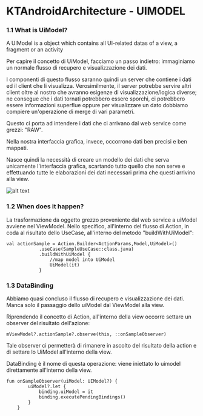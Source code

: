 # KTAndroidArchitecture - UIMODEL

### 1.1 What is UiModel?
A UIModel is a object which contains all UI-related datas of a view, a fragment or an activity

Per capire il concetto di UiModel, facciamo un passo indietro:
immaginiamo un normale flusso di recupero e visualizzazione dei dati.

I componenti di questo flusso saranno quindi un server che contiene i dati ed il client che li visualizza.
Verosimilmente, il server potrebbe servire altri client oltre al nostro che avranno esigenze di visualizzazione/logica diverse;
ne consegue che i dati tornati potrebbero essere sporchi, ci potrebbero essere informazioni superflue oppure per visualizzare un dato dobbiamo compiere
un'operazione di merge di vari parametri.

Questo ci porta ad intendere i dati che ci arrivano dal web service come grezzi: "RAW".

Nella nostra interfaccia grafica, invece, occorrono dati ben precisi e ben mappati.

Nasce quindi la necessità di creare un modello dei dati che serva unicamente l'interfaccia grafica,
scartando tutto quello che non serve e effettuando tutte le elaborazioni dei dati necessari prima che
questi arrivino alla view.

![alt text](https://github.com/bbrends/KTAndroidArchitecture/blob/patch-1/uimodel.png)

### 1.2 When does it happen?

La trasformazione da oggetto grezzo proveniente dal web service a uiModel avviene nel ViewModel.
Nello specifico, all'interno del flusso di Action, in coda al risultato dello UseCase, all'interno del metodo "buildWithUiModel":

```
val actionSample = Action.Builder<ActionParams,Model,UiModel>()
            .useCase(SampleUseCase::class.java)
            .buildWithUiModel {
                //map model into UiModel
                UiModel(it)
            }

```


### 1.3 DataBinding

Abbiamo quasi concluso il flusso di recupero e visualizzazione dei dati.
Manca solo il passaggio dello uiModel dal ViewModel alla view.

Riprendendo il concetto di Action, all'interno della view occorre settare un observer del
risultato dell'azione:

```
mViewModel?.actionSample?.observe(this, ::onSampleObserver)
```

Tale observer ci permetterà di rimanere in ascolto del risultato della action e di settare lo UiModel
all'interno della view.

DataBinding è il nome di questa operazione:
viene iniettato lo uimodel direttamente all'interno della view.

```
fun onSampleObserver(uiModel: UIModel?) {
        uiModel?.let {
            binding.uiModel = it
            binding.executePendingBindings()
        }
    }
```



